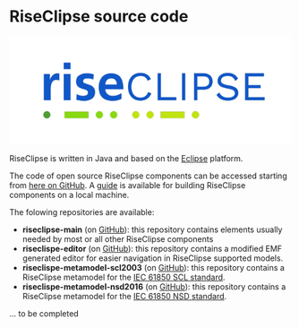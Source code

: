 # RiseClipse source code

![Logo RiseClipe](img/small_logo_riseclipse.png)

RiseClipse is written in Java and based on the [Eclipse](https://www.eclipse.org) platform.

The code of open source RiseClipse components can be accessed starting from [here on GitHub](https://github.com/riseclipse). A [guide](https://github.com/riseclipse/riseclipse-developer/blob/master/fr.centralesupelec.edf.riseclipse.developer.documentation/BuildingOnLocalMachine.md) is available for building RiseClipse components on a local machine.

The folowing repositories are available:
* **riseclipse-main** (on [GitHub](https://github.com/riseclipse/riseclipse-main)): this repository contains elements usually needed by most or all other RiseClipse components
* **riseclispe-editor**  (on [GitHub](https://github.com/riseclipse/riseclipse-editor)): this repository contains a modified EMF generated editor for easier navigation in RiseClipse supported models.
* **riseclispe-metamodel-scl2003**  (on [GitHub](https://github.com/riseclipse/riseclipse-metamodel-scl2003)): this repository contains a RiseClipse metamodel for the [IEC 61850 SCL standard](https://webstore.iec.ch/publication/63319).
* **riseclispe-metamodel-nsd2016**  (on [GitHub](https://github.com/riseclipse/riseclipse-metamodel-nsd2016)): this repository contains a RiseClipse metamodel for the [IEC 61850 NSD standard](https://webstore.iec.ch/publication/29018).

... to be completed
